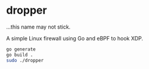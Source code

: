 # dropper
...this name may not stick.

A simple Linux firewall using Go and eBPF to hook XDP.

```bash
go generate
go build .
sudo ./dropper
```